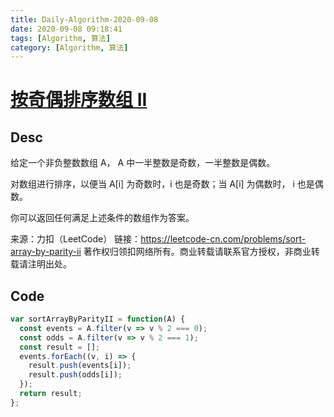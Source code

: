```yaml
---
title: Daily-Algorithm-2020-09-08
date: 2020-09-08 09:18:41
tags: [Algorithm, 算法]
category: [Algorithm, 算法]
---
```


# [按奇偶排序数组 II](https://leetcode-cn.com/problems/sort-array-by-parity-ii/)

## Desc

给定一个非负整数数组 A， A 中一半整数是奇数，一半整数是偶数。

对数组进行排序，以便当 A[i] 为奇数时，i 也是奇数；当 A[i] 为偶数时， i 也是偶数。

你可以返回任何满足上述条件的数组作为答案。

来源：力扣（LeetCode）
链接：https://leetcode-cn.com/problems/sort-array-by-parity-ii
著作权归领扣网络所有。商业转载请联系官方授权，非商业转载请注明出处。



## Code

```js
var sortArrayByParityII = function(A) {
  const events = A.filter(v => v % 2 === 0);
  const odds = A.filter(v => v % 2 === 1);
  const result = [];
  events.forEach((v, i) => {
    result.push(events[i]);
    result.push(odds[i]);
  });
  return result;
};
```

